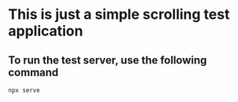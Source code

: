 # This is just a simple scrolling test application

## To run the test server, use the following command

```sh
npx serve
```
